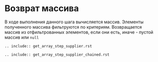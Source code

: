 # Возврат массива

В ходе выполнения данного шага вычисляется массив. Элементы полученного массива фильтруются по критериям.
Возвращается массив из отфильтрованных элементов, если они есть, иначе - пустой массив или `null`

```{eval-rst}
.. include:: get_array_step_supplier.rst
```

```{eval-rst}
.. include:: get_array_step_supplier_chained.rst
```